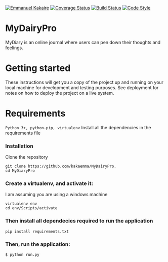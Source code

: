 [![Emmanuel Kakaire](https://img.shields.io/badge/Emmanuel%20Kakaire-MyDiary-green.svg)]()
[![Coverage Status](https://coveralls.io/repos/github/kakaemma/MyDairyPro/badge.svg?branch=challenge2)](https://coveralls.io/github/kakaemma/MyDairyPro?branch=challenge2)
[![Build Status](https://travis-ci.org/kakaemma/MyDairyPro.svg?branch=challenge2)](https://travis-ci.org/kakaemma/MyDairyPro)
[![Code Style](https://img.shields.io/badge/code%20style-pep8-blue.svg)]()

# MyDairyPro
MyDiary is an online journal where users can pen down their thoughts and feelings.
# Getting started
These instructions will get you a copy of the project up and running on your local machine for development and testing purposes. See deployment for notes on how to deploy the project on a live system.

# Requirements
`Python 3+, python-pip, virtualenv`
Install all the dependencies in the requirements file

### Installation
Clone the repository

```
git clone https://github.com/kakaemma/MyDairyPro.
cd MyDiaryPro
```

### Create a virtualenv, and activate it:
I am assuming you are using a windows machine

```
virtualenv env
cd env/Scripts/activate
```

### Then install all dependecies required to run the application

```
pip install requirements.txt
```
### Then, run the application:
```
$ python run.py
```